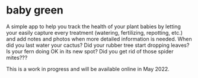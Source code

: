 # baby green

A simple app to help you track the health of your plant babies by letting your easily capture every treatment (watering, fertilizing, repotting, etc.) and add notes and photos when more detailed information is needed. When did you last water your cactus? Did your rubber tree start dropping leaves? Is your fern doing OK in its new spot? Did you get rid of those spider mites???

This is a work in progress and will be available online in May 2022.

<!-- This directory contains all of the starter projects for the final capstone. The Vue starter project works with both the Java and .NET backend projects with a single configuration update that you can read about in the README.

Each project contains instructions that provides information about the starting code and explains how to get started with the final capstone project. -->
